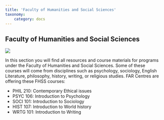 ```yaml
---
title: 'Faculty of Humanities and Social Sciences'
taxonomy:
    category: docs
---
```


## Faculty of Humanities and Social Sciences

![](humanities.jpg)

In this section you will find all resources and course materials for programs under the Faculty of Humanities and Social Sciences. Some of these courses will come from disciplines such as psychology, sociology, English Literature, philosophy, history, writing, or religious studies. FAR Centres are offering these FHSS courses:

* PHIL 210: Contemporary Ethical issues
* PSYC 106: Introduction to Psychology
* SOCI 101: Introduction to Sociology
* HIST 107: Introduction to World history
* WRTG 101: Introduction to Writing
